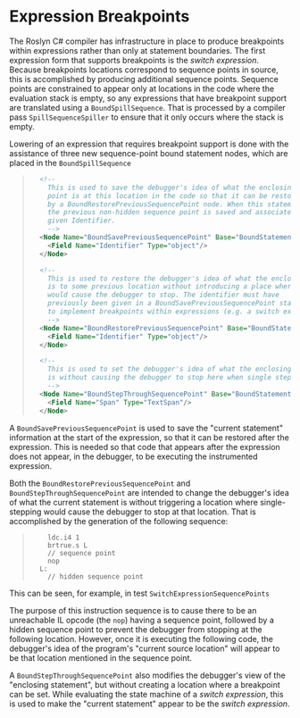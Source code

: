 ﻿Expression Breakpoints
======================

The Roslyn C# compiler has infrastructure in place to produce breakpoints within expressions rather than only at statement boundaries. The first expression form that supports breakpoints is the *switch expression*. Because breakpoints locations correspond to sequence points in source, this is accomplished by producing additional sequence points. Sequence points are constrained to appear only at locations in the code where the evaluation stack is empty, so any expressions that have breakpoint support are translated using a `BoundSpillSequence`. That is processed by a compiler pass `SpillSequenceSpiller` to ensure that it only occurs where the stack is empty.

Lowering of an expression that requires breakpoint support is done with the assistance of three new sequence-point bound statement nodes, which are placed in the `BoundSpillSequence`

> ```xml
>   <!--
>     This is used to save the debugger's idea of what the enclosing sequence
>     point is at this location in the code so that it can be restored later
>     by a BoundRestorePreviousSequencePoint node. When this statement appears,
>     the previous non-hidden sequence point is saved and associated with the
>     given Identifier.
>     -->
>   <Node Name="BoundSavePreviousSequencePoint" Base="BoundStatement">
>     <Field Name="Identifier" Type="object"/>
>   </Node>
> 
>   <!--
>     This is used to restore the debugger's idea of what the enclosing statement
>     is to some previous location without introducing a place where a breakpoint
>     would cause the debugger to stop. The identifier must have
>     previously been given in a BoundSavePreviousSequencePoint statement. This is used
>     to implement breakpoints within expressions (e.g. a switch expression).
>     -->
>   <Node Name="BoundRestorePreviousSequencePoint" Base="BoundStatement">
>     <Field Name="Identifier" Type="object"/>
>   </Node>
> 
>   <!--
>     This is used to set the debugger's idea of what the enclosing statement
>     is without causing the debugger to stop here when single stepping.
>     -->
>   <Node Name="BoundStepThroughSequencePoint" Base="BoundStatement">
>     <Field Name="Span" Type="TextSpan"/>
>   </Node>
> ```

A `BoundSavePreviousSequencePoint` is used to save the "current statement" information at the start of the expression, so that it can be restored after the expression. This is needed so that code that appears after the expression does not appear, in the debugger, to be executing the instrumented expression.

Both the `BoundRestorePreviousSequencePoint` and `BoundStepThroughSequencePoint` are intended to change the debugger's idea of what the current statement is without triggering a location where single-stepping would cause the debugger to stop at that location. That is accomplished by the generation of the following sequence:

> ```none
>     ldc.i4 1
>     brtrue.s L
>     // sequence point
>     nop
>   L:
>     // hidden sequence point
> ```

This can be seen, for example, in test `SwitchExpressionSequencePoints`

The purpose of this instruction sequence is to cause there to be an unreachable IL opcode (the `nop`) having a sequence point, followed by a hidden sequence point to prevent the debugger from stopping at the following location. However, once it is executing the following code, the debugger's idea of the program's "current source location" will appear to be that location mentioned in the sequence point.

A `BoundStepThroughSequencePoint` also modifies the debugger's view of the "enclosing statement", but without creating a location where a breakpoint can be set. While evaluating the state machine of a *switch expression*, this is used to make the "current statement" appear to be the *switch expression*.
